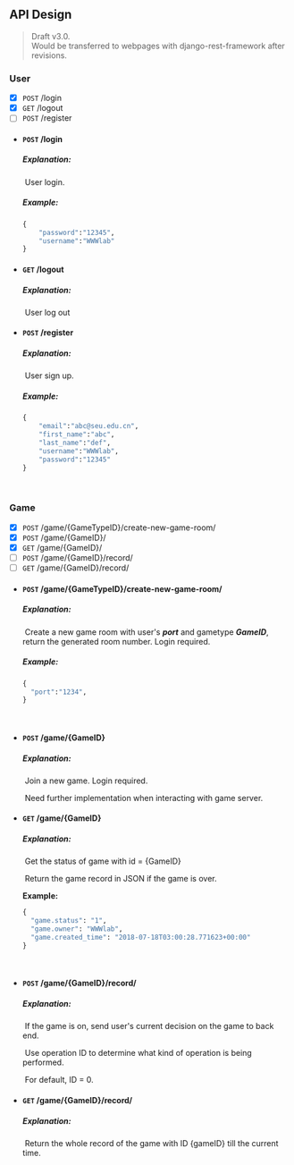 ## API Design

> Draft v3.0.   
> Would be transferred to webpages with django-rest-framework after revisions.

### User

- [x] ``POST``  /login
- [x] ``GET`` /logout
- [ ] ``POST`` /register

* #### ``POST``  /login 

  ##### Explanation: 

  ​	User login.

  ##### Example:

  ```python
  {
      "password":"12345",
      "username":"WWWlab"
  }
  ```


* #### ``GET`` /logout

  ##### Explanation: 

  ​	User log out

* #### ``POST`` /register

  ##### Explanation:

  ​	User sign up.

  ##### Example:

  ```python
  {
      "email":"abc@seu.edu.cn",
      "first_name":"abc",
      "last_name":"def",
      "username":"WWWlab",
      "password":"12345"
  }
  ```
  ​



### Game

- [x] ``POST`` /game/{GameTypeID}/create-new-game-room/
- [x] ``POST`` /game/{GameID}/
- [x] ``GET`` /game/{GameID}/
- [ ] ``POST`` /game/{GameID}/record/
- [ ] ``GET`` /game/{GameID}/record/

* #### ``POST`` /game/{GameTypeID}/create-new-game-room/

  ##### Explanation:

  ​	Create a new game room with user's ***port*** and gametype ***GameID***, return the generated room number. Login required.

  ##### Example:

  ```python
  {
    "port":"1234",
  }
  ```

  ​


* #### ``POST`` /game/{GameID}

  ##### Explanation:

  ​	Join a new game. Login required.

  ​	Need further implementation when interacting with game server.

* #### ``GET`` /game/{GameID}

  ##### Explanation:

  ​	Get the status of game with id = {GameID}

  ​	Return the game record in JSON if the game is over.

  **Example:**

  ```python
  {
    "game.status": "1", 
    "game.owner": "WWWlab", 
    "game.created_time": "2018-07-18T03:00:28.771623+00:00"
  }
  ```

  ​

* #### ``POST`` /game/{GameID}/record/

  ##### Explanation:

  ​	If the game is on, send user's current decision on the game to back end. 

  ​	Use operation ID to determine what kind of operation is being performed.

  ​	For default, ID = 0.

* #### ``GET`` /game/{GameID}/record/

  ##### Explanation:

  ​	Return the whole record of the game with ID {gameID} till the current time.		

